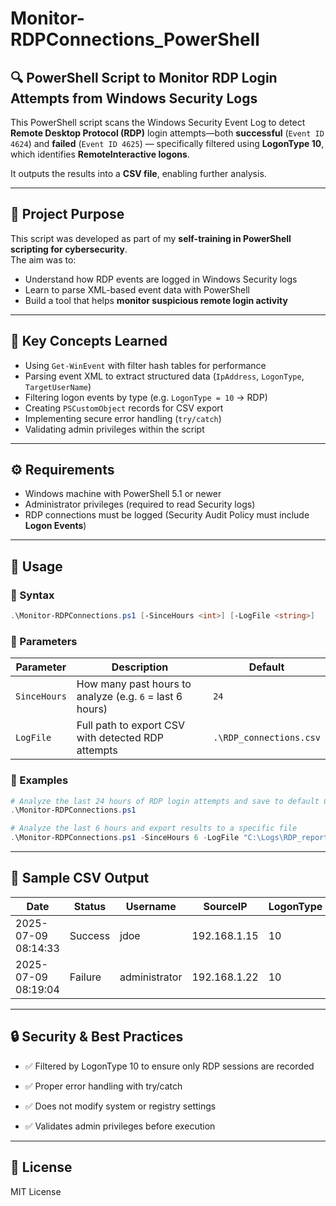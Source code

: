 # Monitor-RDPConnections_PowerShell

## 🔍 PowerShell Script to Monitor RDP Login Attempts from Windows Security Logs

This PowerShell script scans the Windows Security Event Log to detect **Remote Desktop Protocol (RDP)** login attempts—both **successful** (`Event ID 4624`) and **failed** (`Event ID 4625`) — specifically filtered using **LogonType 10**, which identifies **RemoteInteractive logons**.

It outputs the results into a **CSV file**, enabling further analysis.

---

## 🎯 Project Purpose

This script was developed as part of my **self-training in PowerShell scripting for cybersecurity**.  
The aim was to:

- Understand how RDP events are logged in Windows Security logs
- Learn to parse XML-based event data with PowerShell
- Build a tool that helps **monitor suspicious remote login activity**

---

## 🧠 Key Concepts Learned

- Using `Get-WinEvent` with filter hash tables for performance
- Parsing event XML to extract structured data (`IpAddress`, `LogonType`, `TargetUserName`)
- Filtering logon events by type (e.g. `LogonType = 10` → RDP)
- Creating `PSCustomObject` records for CSV export
- Implementing secure error handling (`try/catch`)
- Validating admin privileges within the script

---

## ⚙️ Requirements

- Windows machine with PowerShell 5.1 or newer
- Administrator privileges (required to read Security logs)
- RDP connections must be logged (Security Audit Policy must include **Logon Events**)

---

## 🚀 Usage

### 🔁 Syntax

```powershell
.\Monitor-RDPConnections.ps1 [-SinceHours <int>] [-LogFile <string>]
```

### 📝 Parameters

| Parameter    | Description                                              | Default                 |
| ------------ | -------------------------------------------------------- | ----------------------- |
| `SinceHours` | How many past hours to analyze (e.g. `6` = last 6 hours) | `24`                    |
| `LogFile`    | Full path to export CSV with detected RDP attempts       | `.\RDP_connections.csv` |

### 📌 Examples

```powershell
# Analyze the last 24 hours of RDP login attempts and save to default CSV
.\Monitor-RDPConnections.ps1

# Analyze the last 6 hours and export results to a specific file
.\Monitor-RDPConnections.ps1 -SinceHours 6 -LogFile "C:\Logs\RDP_report.csv"
```

---

## 📂 Sample CSV Output

| Date                | Status  | Username      | SourceIP     | LogonType | EventID |
| ------------------- | ------- | ------------- | ------------ | --------- | ------- |
| 2025-07-09 08:14:33 | Success | jdoe          | 192.168.1.15 | 10        | 4624    |
| 2025-07-09 08:19:04 | Failure | administrator | 192.168.1.22 | 10        | 4625    |

---

## 🔒 Security & Best Practices

  - ✅ Filtered by LogonType 10 to ensure only RDP sessions are recorded

  - ✅ Proper error handling with try/catch

  - ✅ Does not modify system or registry settings

  - ✅ Validates admin privileges before execution

---

## 📄 License

MIT License
